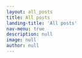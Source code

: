 ```yaml
---
layout: all_posts
title: All posts
landing-title: 'All posts'
nav-menu: true
description: null
image: null
author: null
---
```

